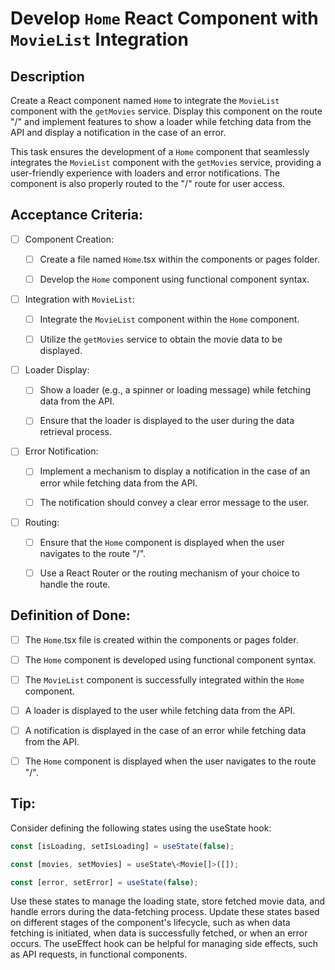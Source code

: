 # Develop `Home` React Component with `MovieList` Integration

## Description

Create a React component named `Home` to integrate the `MovieList` component with the `getMovies` service. Display this component on the route "/" and implement features to show a loader while fetching data from the API and display a notification in the case of an error.

This task ensures the development of a `Home` component that seamlessly integrates the `MovieList` component with the `getMovies` service, providing a user-friendly experience with loaders and error notifications. The component is also properly routed to the "/" route for user access.

## Acceptance Criteria:

- [ ] Component Creation:

    - [ ] Create a file named `Home`.tsx within the components or pages folder.

    - [ ] Develop the `Home` component using functional component syntax.

- [ ] Integration with `MovieList`:

    - [ ] Integrate the `MovieList` component within the `Home` component.

    - [ ] Utilize the `getMovies` service to obtain the movie data to be displayed.

- [ ] Loader Display:

    - [ ] Show a loader (e.g., a spinner or loading message) while fetching data from the API.

    - [ ] Ensure that the loader is displayed to the user during the data retrieval process.

- [ ] Error Notification:

    - [ ] Implement a mechanism to display a notification in the case of an error while fetching data from the API.

    - [ ] The notification should convey a clear error message to the user.

- [ ] Routing:

    - [ ] Ensure that the `Home` component is displayed when the user navigates to the route "/".

    - [ ] Use a React Router or the routing mechanism of your choice to handle the route.

## Definition of Done:

- [ ] The `Home`.tsx file is created within the components or pages folder.

- [ ] The `Home` component is developed using functional component syntax.

- [ ] The `MovieList` component is successfully integrated within the `Home` component.

- [ ] A loader is displayed to the user while fetching data from the API.

- [ ] A notification is displayed in the case of an error while fetching data from the API.

- [ ] The `Home` component is displayed when the user navigates to the route "/".

## Tip:

Consider defining the following states using the useState hook:

```js
const [isLoading, setIsLoading] = useState(false);

const [movies, setMovies] = useState\<Movie[]>([]);

const [error, setError] = useState(false);
```

Use these states to manage the loading state, store fetched movie data, and handle errors during the data-fetching process. Update these states based on different stages of the component\'s lifecycle, such as when data fetching is initiated, when data is successfully fetched, or when an error occurs. The useEffect hook can be helpful for managing side effects, such as API requests, in functional components.
